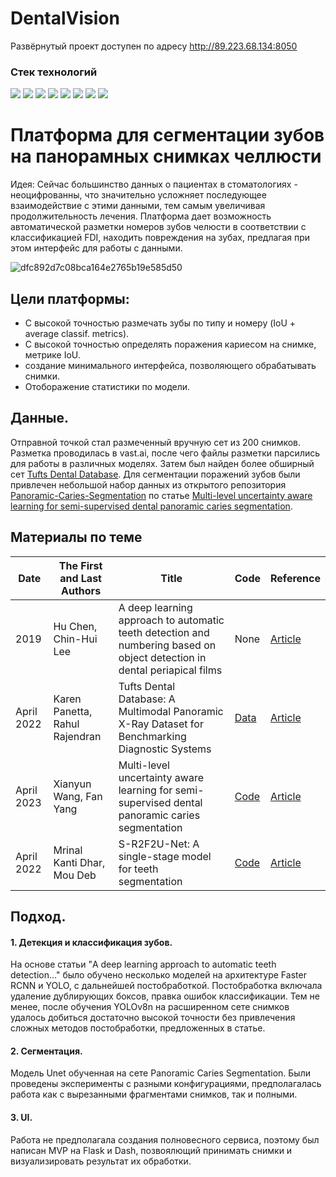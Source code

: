 # DentalVision

Развёрнутый проект доступен по адресу http://89.223.68.134:8050

### Стек технологий 

![](https://img.shields.io/badge/Python-3.10-black?style=for-the-badge&logo=python) 
![](https://img.shields.io/badge/Pandas-2.0.2-black?style=for-the-badge&logo=pandas)
![](https://img.shields.io/badge/MLflow-2.4.1-black?style=for-the-badge&logo=mlflow)
![](https://img.shields.io/badge/Flask-2.2.5-black?style=for-the-badge&logo=flask)
![](https://img.shields.io/badge/Docker-black?style=for-the-badge&logo=docker)
![](https://img.shields.io/badge/PyTorch-2.0.1-black?style=for-the-badge&logo=pytorch)
![](https://img.shields.io/badge/ultralytics-8.0.119-black?style=for-the-badge&logo=ultralytics)
![](https://img.shields.io/badge/dvc-3.0-black?style=for-the-badge&logo=dvc)

# Платформа для сегментации зубов на панорамных снимках челлюсти
Идея:
Сейчас большинство данных о пациентах в стоматологиях - неоцифрованны, что значительно усложняет последующее взаимодействие с этими данными, тем самым увеличивая продолжительность лечения. Платформа дает возможность автоматической разметки номеров зубов челюсти в соответствии с классификацией FDI, находить повреждения на зубах, предлагая при этом интерфейс для работы с данными.

![dfc892d7c08bca164e2765b19e585d50](https://github.com/Votun/tooth_detection/assets/16477307/9129b565-f14c-449b-a97a-d06b35fe5555)

## Цели платформы:
- С высокой точностью размечать зубы по типу и номеру (IoU + average classif. metrics).
- С высокой точностью определять поражения кариесом на снимке, метрике IoU.
- создание минимального интерфейса, позволяющего обрабатывать снимки.
- Отоборажение статистики по модели.
## Данные.
Отправной точкой стал размеченный вручную сет из 200 снимков. Разметка проводилась в vast.ai, после чего файлы разметки парсились для работы в различных моделях. Затем был найден более обширный сет [Tufts Dental Database](http://tdd.ece.tufts.edu/). Для сегментации поражений зубов были привлечен небольшой набор данных из открытого репозитория [Panoramic-Caries-Segmentation](https://github.com/Zzz512/MLUA) по статье [Multi-level uncertainty aware learning for semi-supervised dental panoramic caries segmentation](https://www.sciencedirect.com/science/article/abs/pii/S0925231223003193?via%3Dihub).

## Материалы по теме
|Date|The First and Last Authors|Title|Code|Reference
|---|---|---|---|---|
|2019|Hu Chen, Chin-Hui Lee|A deep learning approach to automatic teeth detection and numbering based on object detection in dental periapical films|None|[Article](https://www.nature.com/articles/s41598-019-40414-y)|
|April 2022|Karen Panetta,  Rahul Rajendran|Tufts Dental Database: A Multimodal Panoramic X-Ray Dataset for Benchmarking Diagnostic Systems|[Data](http://tdd.ece.tufts.edu/)|[Article](https://ieeexplore.ieee.org/stamp/stamp.jsp?arnumber=9557804)|
|April 2023|Xianyun Wang, Fan Yang|Multi-level uncertainty aware learning for semi-supervised dental panoramic caries segmentation| [Code](https://github.com/Zzz512/MLUA)|[Article](https://www.sciencedirect.com/science/article/abs/pii/S0925231223003193?via%3Dihub)|
|April 2022|Mrinal Kanti Dhar, Mou Deb|S-R2F2U-Net: A single-stage model for teeth segmentation|[Code](https://github.com/mrinal054/teethSeg_sr2f2u-net)|[Article](https://arxiv.org/abs/2204.02939)|

## Подход.
#### 1. Детекция и классификация зубов.
На основе статьи "A deep learning approach to automatic teeth detection..." было обучено несколько моделей на архитектуре Faster RCNN и YOLO, с дальнейшей постобработкой. Постобработка включала удаление дублирующих боксов, правка ошибок классификации. Тем не менее, после обучения YOLOv8n на расширенном сете снимков удалось добиться достаточно высокой точности без привлечения сложных методов постобработки, предложенных в статье.
#### 2. Сегментация.
Модель Unet обученная на сете Panoramic Caries Segmentation. Были проведены эксперименты с разными конфигурациями, предполагалась работа как с вырезанными фрагментами снимков, так и полными.
#### 3. UI.
Работа не предполагала создания полновесного сервиса, поэтому был написан MVP на Flask и Dash, позвоялющий принимать снимки и визуализировать результат их обработки.

 
